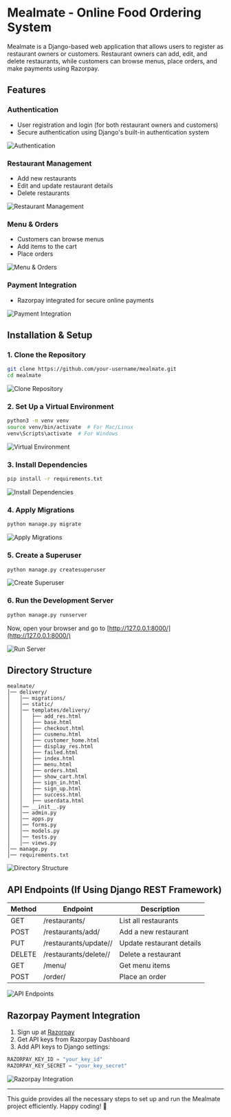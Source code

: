 # Mealmate - Online Food Ordering System

Mealmate is a Django-based web application that allows users to register as restaurant owners or customers. Restaurant owners can add, edit, and delete restaurants, while customers can browse menus, place orders, and make payments using Razorpay.

## Features

### Authentication
- User registration and login (for both restaurant owners and customers)
- Secure authentication using Django's built-in authentication system

![Authentication](assets/authentication.png)

### Restaurant Management
- Add new restaurants
- Edit and update restaurant details
- Delete restaurants

![Restaurant Management](assets/restaurant_management.png)

### Menu & Orders
- Customers can browse menus
- Add items to the cart
- Place orders

![Menu & Orders](assets/menu_orders.png)

### Payment Integration
- Razorpay integrated for secure online payments

![Payment Integration](assets/payment_integration.png)

## Installation & Setup

### 1. Clone the Repository
```bash
git clone https://github.com/your-username/mealmate.git
cd mealmate
```

![Clone Repository](assets/clone_repo.png)

### 2. Set Up a Virtual Environment
```bash
python3 -m venv venv
source venv/bin/activate  # For Mac/Linux
venv\Scripts\activate  # For Windows
```

![Virtual Environment](assets/venv_setup.png)

### 3. Install Dependencies
```bash
pip install -r requirements.txt
```

![Install Dependencies](assets/install_dependencies.png)

### 4. Apply Migrations
```bash
python manage.py migrate
```

![Apply Migrations](assets/migrations.png)

### 5. Create a Superuser
```bash
python manage.py createsuperuser
```

![Create Superuser](assets/create_superuser.png)

### 6. Run the Development Server
```bash
python manage.py runserver
```
Now, open your browser and go to [http://127.0.0.1:8000/](http://127.0.0.1:8000/)

![Run Server](assets/run_server.png)

## Directory Structure
```
mealmate/
│── delivery/
│   │── migrations/
│   │── static/
│   │── templates/delivery/
│   │   ├── add_res.html
│   │   ├── base.html
│   │   ├── checkout.html
│   │   ├── cusmenu.html
│   │   ├── customer_home.html
│   │   ├── display_res.html
│   │   ├── failed.html
│   │   ├── index.html
│   │   ├── menu.html
│   │   ├── orders.html
│   │   ├── show_cart.html
│   │   ├── sign_in.html
│   │   ├── sign_up.html
│   │   ├── success.html
│   │   ├── userdata.html
│   │── __init__.py
│   │── admin.py
│   │── apps.py
│   │── forms.py
│   │── models.py
│   │── tests.py
│   │── views.py
│── manage.py
│── requirements.txt
```

![Directory Structure](assets/directory_structure.png)

## API Endpoints (If Using Django REST Framework)

| Method | Endpoint | Description |
|--------|------------------------|-----------------------------|
| GET    | /restaurants/          | List all restaurants       |
| POST   | /restaurants/add/      | Add a new restaurant       |
| PUT    | /restaurants/update/<id>/ | Update restaurant details |
| DELETE | /restaurants/delete/<id>/ | Delete a restaurant       |
| GET    | /menu/                 | Get menu items             |
| POST   | /order/                | Place an order             |

![API Endpoints](assets/api_endpoints.png)

## Razorpay Payment Integration

1. Sign up at [Razorpay](https://razorpay.com/)
2. Get API keys from Razorpay Dashboard
3. Add API keys to Django settings:

```python
RAZORPAY_KEY_ID = "your_key_id"
RAZORPAY_KEY_SECRET = "your_key_secret"
```

![Razorpay Integration](assets/razorpay_setup.png)

---

This guide provides all the necessary steps to set up and run the Mealmate project efficiently. Happy coding! 🚀

